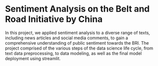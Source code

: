 # Sentiment Analysis on the Belt and Road Initiative by China

In this project, we applied sentiment analysis to a diverse range of texts, including news articles and social media comments, to gain a comprehensive understanding of public sentiment towards the BRI. The project comprised of the various steps of the data science life cycle, from text data preprocessing, to data modeling, as well as the final model deployment using streamlit.
